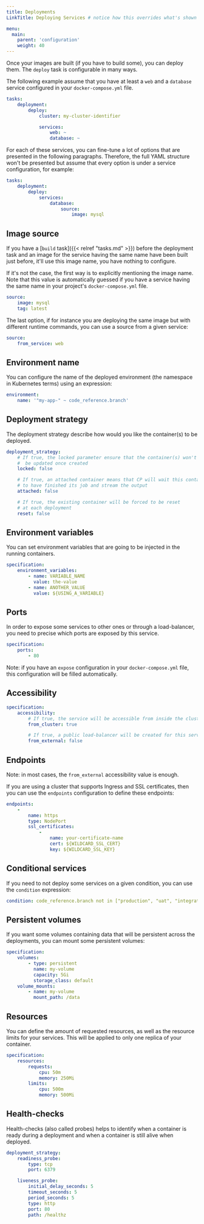 ```yaml
---
title: Deployments
LinkTitle: Deploying Services # notice how this overrides what's shown in the menu

menu:
  main:
    parent: 'configuration'
    weight: 40
---
```

Once your images are built (if you have to build some), you can deploy them. The `deploy` task is configurable in many ways.

The following example assume that you have at least a `web` and a `database` service configured in your `docker-compose.yml` file.

``` yaml
tasks:
    deployment:
        deploy:
            cluster: my-cluster-identifier

            services:
                web: ~
                database: ~
```
For each of these services, you can fine-tune a lot of options that are presented in the following paragraphs. Therefore, the full YAML structure won't be presented but assume that every option is under a service configuration, for example:

``` yaml
tasks:
    deployment:
        deploy:
            services:
                database:
                    source:
                        image: mysql
```

## Image source
If you have a [`build` task]({{< relref "tasks.md" >}}) before the deployment task and an image for the service having the same name have been built just before, it'll use this image name, you have nothing to configure.

If it's not the case, the first way is to explicitly mentioning the image name. Note that this value is automatically guessed if you have a service having the same name in your project's `docker-compose.yml` file.

``` yaml
source:
    image: mysql
    tag: latest
```
The last option, if for instance you are deploying the same image but with different runtime commands, you can use a source from a given service:

``` yaml
source:
    from_service: web
```

## Environment name
You can configure the name of the deployed environment (the namespace in Kubernetes terms) using an expression:

``` yaml
environment:
    name: '"my-app-" ~ code_reference.branch'
```

## Deployment strategy
The deployment strategy describe how would you like the container(s) to be deployed.

``` yaml
deployment_strategy:
    # If true, the locked parameter ensure that the container(s) won't never
    #  be updated once created
    locked: false

    # If true, an attached container means that CP will wait this container
    # to have finished its job and stream the output
    attached: false

    # If true, the existing container will be forced to be reset
    # at each deployment
    reset: false
```

## Environment variables
You can set environment variables that are going to be injected in the running containers.

``` yaml
specification:
    environment_variables:
        - name: VARIABLE_NAME
          value: the-value
        - name: ANOTHER_VALUE
          value: ${USING_A_VARIABLE}
```

## Ports
In order to expose some services to other ones or through a load-balancer, you need to precise which ports are exposed by this service.

``` yaml
specification:
    ports:
        - 80
```

Note: if you have an `expose` configuration in your `docker-compose.yml` file, this configuration will be filled automatically.

## Accessibility
``` yaml
specification:
    accessibility:
        # If true, the service will be accessible from inside the cluster by other services.
        from_cluster: true

        # If true, a public load-balancer will be created for this service.
        from_external: false
```

## Endpoints
Note: in most cases, the `from_external` accessibility value is enough.

If you are using a cluster that supports Ingress and SSL certificates, then you can use the `endpoints` configuration to define these endpoints:

``` yaml
endpoints:
    -
        name: https
        type: NodePort
        ssl_certificates:
            -
                name: your-certificate-name
                cert: ${WILDCARD_SSL_CERT}
                key: ${WILDCARD_SSL_KEY}
```

## Conditional services
If you need to not deploy some services on a given condition, you can use the `condition` expression:

``` yaml
condition: code_reference.branch not in ["production", "uat", "integration"]
```

## Persistent volumes
If you want some volumes containing data that will be persistent across the deployments, you can mount some persistent volumes:

``` yaml
specification:
    volumes:
        - type: persistent
          name: my-volume
          capacity: 5Gi
          storage_class: default
    volume_mounts:
        - name: my-volume
          mount_path: /data
```

## Resources
You can define the amount of requested resources, as well as the resource limits for your services. This will be applied to only one replica of your container.

``` yaml
specification:
    resources:
        requests:
            cpu: 50m
            memory: 250Mi
        limits:
            cpu: 500m
            memory: 500Mi
```

## Health-checks
Health-checks (also called probes) helps to identify when a container is ready during a deployment and when a container is still alive when deployed.

``` yaml
deployment_strategy:
    readiness_probe:
        type: tcp
        port: 6379

    liveness_probe:
        initial_delay_seconds: 5
        timeout_seconds: 5
        period_seconds: 5
        type: http
        port: 80
        path: /healthz
```
